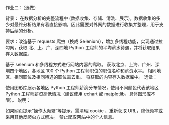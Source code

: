 作业二：（选做）

背景： 在数据分析的完整流程中 (数据收集、存储、清洗、展示)，数据收集的多少对最终分析结果有着直接影响，因此需要对外网的数据进行收集并整理，用于支持后续的分析。

要求：改造基于 requests 爬虫（换成 Selenium），增加多线程功能，实现通过拉勾网，获取 北、上、广、深四地 Python 工程师的平均薪水待遇，并将获取结果存入数据库。

基于 selenium 和多线程方式进行网站内容的爬取。
获取北京、上海、广州、深圳四个地区，各地区 100 个 Python 工程师职位的职位名称和薪资水平。
相同地区、相同职位及相同待遇的职位需去重。
将获取的内容存入数据库中。
选做：

使用图形库展示各地区 Python 工程师薪资分布情况，使用不同颜色代表该地区 Python 工程师薪资高低情况（建议使用 echart 或 matplotlib，具体图形库不限）。
说明：

如果网页提示“操作太频繁”等提示，需清理 cookie ，重新获取 URL，降低频率或采用其他反爬虫方式解决。
禁止爬取网站中的个人信息。
